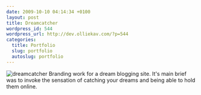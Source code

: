 ```yaml
--- 
date: 2009-10-10 04:14:34 +0100
layout: post
title: Dreamcatcher
wordpress_id: 544
wordpress_url: http://dev.olliekav.com/?p=544
categories: 
  title: Portfolio
  slug: portfolio
  autoslug: portfolio
---
```

![dreamcatcher](http://www.olliekav.com/wp-content/uploads/dreamcatcher.jpg "dreamcatcher")
Branding work for a dream blogging site. It's main brief was to invoke the sensation of catching your dreams and being able to hold them online.
